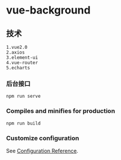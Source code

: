 # vue-background

## 技术
```
1.vue2.0
2.axios
3.element-ui
4.vue-router
5.echarts
```

### 后台接口
```
npm run serve
```

### Compiles and minifies for production
```
npm run build
```

### Customize configuration
See [Configuration Reference](https://cli.vuejs.org/config/).
